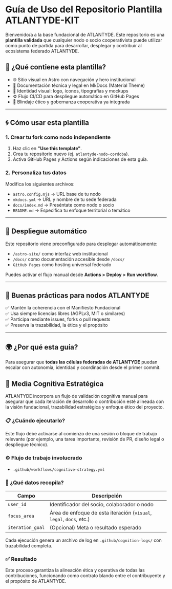 # Guía de Uso del Repositorio Plantilla ATLANTYDE-KIT

Bienvenido/a a la base fundacional de ATLANTYDE. Este repositorio es una **plantilla validada** que cualquier nodo o socio cooperativista puede utilizar como punto de partida para desarrollar, desplegar y contribuir al ecosistema federado ATLANTYDE.

## 🧭 ¿Qué contiene esta plantilla?

- 🌐 Sitio visual en Astro con navegación y hero institucional
- 📘 Documentación técnica y legal en MkDocs (Material Theme)
- 🎨 Identidad visual: logo, íconos, tipografías y mockups
- ⚙️ Flujo CI/CD para despliegue automático en GitHub Pages
- 🔐 Blindaje ético y gobernanza cooperativa ya integrada

---

## 🌀 Cómo usar esta plantilla

### 1. Crear tu fork como nodo independiente

1. Haz clic en **"Use this template"**.
2. Crea tu repositorio nuevo (ej. `atlantyde-nodo-cordoba`).
3. Activa GitHub Pages y Actions según indicaciones de esta guía.

### 2. Personaliza tus datos

Modifica los siguientes archivos:
- `astro.config.mjs` → URL base de tu nodo
- `mkdocs.yml` → URL y nombre de tu sede federada
- `docs/index.md` → Preséntate como nodo o socio
- `README.md` → Especifica tu enfoque territorial o temático

---

## 🚀 Despliegue automático

Este repositorio viene preconfigurado para desplegar automáticamente:

- `/astro-site/` como interfaz web institucional
- `/docs/` como documentación accesible desde `/docs/`
- `GitHub Pages` como hosting universal federado

Puedes activar el flujo manual desde **Actions > Deploy > Run workflow**.

---

## 🤝 Buenas prácticas para nodos ATLANTYDE

✅ Mantén la coherencia con el Manifiesto Fundacional  
✅ Usa siempre licencias libres (AGPLv3, MIT o similares)  
✅ Participa mediante issues, forks o pull requests  
✅ Preserva la trazabilidad, la ética y el propósito  

---

## 🌍 ¿Por qué esta guía?

Para asegurar que **todas las células federadas de ATLANTYDE** puedan escalar con autonomía, identidad y coordinación desde el primer commit.


## 🧠 Media Cognitiva Estratégica

ATLANTYDE incorpora un flujo de validación cognitiva manual para asegurar que cada iteración de desarrollo o contribución esté alineada con la visión fundacional, trazabilidad estratégica y enfoque ético del proyecto.

### 📋 ¿Cuándo ejecutarlo?

Este flujo debe activarse al comienzo de una sesión o bloque de trabajo relevante (por ejemplo, una tarea importante, revisión de PR, diseño legal o despliegue técnico).

### ⚙️ Flujo de trabajo involucrado
- `.github/workflows/cognitive-strategy.yml`

### 🧾 ¿Qué datos recopila?

| Campo         | Descripción                                     |
|---------------|-------------------------------------------------|
| `user_id`     | Identificador del socio, colaborador o nodo     |
| `focus_area`  | Área de enfoque de esta iteración (`visual`, `legal`, `docs`, etc.) |
| `iteration_goal` | (Opcional) Meta o resultado esperado         |

Cada ejecución genera un archivo de log en `.github/cognition-logs/` con trazabilidad completa.

### ✅ Resultado

Este proceso garantiza la alineación ética y operativa de todas las contribuciones, funcionando como contrato blando entre el contribuyente y el propósito de ATLANTYDE.